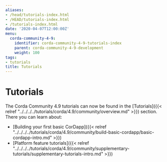 ```yaml
---
aliases:
- /head/tutorials-index.html
- /HEAD/tutorials-index.html
- /tutorials-index.html
date: '2020-04-07T12:00:00Z'
menu:
  corda-community-4-9:
    identifier: corda-community-4-9-tutorials-index
    parent: corda-community-4-9-development
    weight: 100
tags:
- tutorials
title: Tutorials
---
```



#  Tutorials

The Corda Community 4.9 tutorials can now be found in the [Tutorials]({{< relref "../../../../tutorials/corda/4.9/community/overview.md" >}}) section. There you can learn about:

* [Building your first basic CorDapp]({{< relref "../../../../tutorials/corda/4.9/community/build-basic-cordapp/basic-cordapp-intro.md" >}})
* [Platform feature tutorials]({{< relref "../../../../tutorials/corda/4.9/community/supplementary-tutorials/supplementary-tutorials-intro.md" >}})
